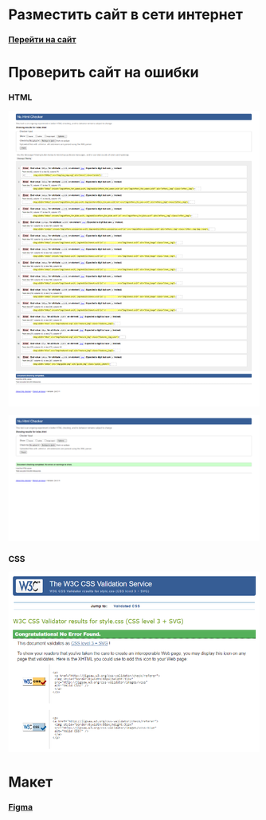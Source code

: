 # Разместить сайт в сети интернет
### [Перейти на сайт](https://nemirmg.github.io/)

# Проверить сайт на ошибки

### HTML

![До](checker/validator_w3_html_before.png)

![После](checker/validator_w3_html_after.png)

### CSS

![Получилось](checker/validator_w3_css.PNG)


# Макет

### [Figma](https://www.figma.com/file/mnLY69cYE5cqWM5w6n5hXx/Seo-%26-Digital-Marketing-Landing-Page?node-id=190%3A1194)